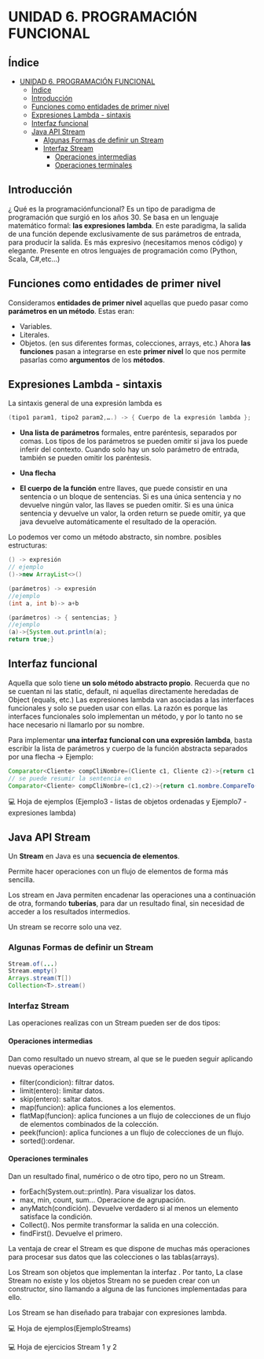# UNIDAD 6. PROGRAMACIÓN FUNCIONAL
## Índice
- [UNIDAD 6. PROGRAMACIÓN FUNCIONAL](#unidad-6-programación-funcional)
  - [Índice](#índice)
  - [Introducción](#introducción)
  - [Funciones como entidades de primer nivel](#funciones-como-entidades-de-primer-nivel)
  - [Expresiones Lambda - sintaxis](#expresiones-lambda---sintaxis)
  - [Interfaz funcional](#interfaz-funcional)
  - [Java API Stream](#java-api-stream)
    - [Algunas Formas de definir un Stream](#algunas-formas-de-definir-un-stream)
    - [Interfaz Stream](#interfaz-stream)
      - [Operaciones intermedias](#operaciones-intermedias)
      - [Operaciones terminales](#operaciones-terminales)

## Introducción
¿ Qué es la programaciónfuncional?
Es un tipo de paradigma de programación que surgió en los años 30.
Se basa en un lenguaje matemático formal: __las expresiones lambda__.
En este paradigma, la salida de una función depende exclusivamente de sus parámetros de entrada, para producir la salida.
Es más expresivo (necesitamos menos código) y elegante.
Presente en otros lenguajes de programación como (Python, Scala, C#,etc...)

## Funciones como entidades de primer nivel
Consideramos __entidades de primer nivel__ aquellas que puedo pasar como __parámetros en un método__. Estas eran:
* Variables.
* Literales.
* Objetos. (en sus diferentes formas, colecciones, arrays, etc.)
Ahora __las funciones__ pasan a integrarse en este __primer nivel__ lo que nos permite pasarlas como __argumentos__ de los __métodos__.

## Expresiones Lambda - sintaxis
La sintaxis general de una expresión lambda es
```java
(tipo1 param1, tipo2 param2,….) -> { Cuerpo de la expresión lambda };
```
* __Una lista de parámetros__ formales, entre paréntesis, separados por comas. Los tipos de los parámetros se pueden omitir si java los puede inferir del contexto. Cuando solo hay un solo parámetro de entrada, también se pueden omitir los paréntesis.
  
* __Una flecha__
  
* __El cuerpo de la función__ entre llaves, que puede consistir en una sentencia o un bloque de sentencias. Si es una única sentencia y no devuelve ningún valor, las llaves se pueden omitir. Si es una única sentencia y devuelve un valor, la orden return se puede omitir, ya que java devuelve automáticamente el resultado de la operación.

Lo podemos ver como un método abstracto, sin nombre.
posibles estructuras:
```java
() -> expresión   
// ejemplo
()->new ArrayList<>()

(parámetros) -> expresión
//ejemplo
(int a, int b)-> a+b

(parámetros) -> { sentencias; }
//ejemplo
(a)->{System.out.println(a);
return true;}
```
## Interfaz funcional
Aquella que solo tiene __un solo método abstracto propio__.
Recuerda que no se cuentan ni las static, default, ni aquellas directamente heredadas de Object (equals, etc.)
Las expresiones lambda van asociadas a las interfaces funcionales y solo se pueden usar con ellas. La razón es porque las interfaces funcionales solo implementan un método, y por lo tanto no se hace necesario ni llamarlo por su nombre.

Para implementar __una interfaz funcional con una expresión lambda__, basta escribir la lista de parámetros y cuerpo de la función abstracta separados por una flecha ->
Ejemplo:
```java
Comparator<Cliente> compCliNombre=(Cliente c1, Cliente c2)->{return c1.nombre.CompareTo(c2.nombre);};
// se puede resumir la sentencia en 
Comparator<Cliente> compCliNombre=(c1,c2)->{return c1.nombre.CompareTo(c2.nombre);};
```
:computer: Hoja de ejemplos (Ejemplo3 - listas de objetos ordenadas y Ejemplo7 -expresiones lambda)

<div class="page"/>

## Java API Stream
Un __Stream__ en Java es una __secuencia de elementos__.

Permite hacer operaciones con un flujo de elementos de forma más sencilla.

Los stream en Java permiten encadenar las operaciones una a continuación de otra, formando __tuberías__, para dar un resultado final, sin necesidad de acceder a los resultados intermedios.

Un stream se recorre solo una vez.

### Algunas Formas de definir un Stream
```java
Stream.of(...) 
Stream.empty()
Arrays.stream(T[])
Collection<T>.stream()
```
### Interfaz Stream
Las operaciones realizas con un Stream pueden ser de dos tipos:

#### Operaciones intermedias
Dan como resultado un nuevo stream, al que se le pueden seguir aplicando nuevas operaciones

* filter(condicion): filtrar datos.
* limit(entero): limitar datos.
* skip(entero): saltar datos.
* map(funcion): aplica funciones a los elementos.
* flatMap(funcion): aplica funciones a un flujo de colecciones de un flujo de elementos combinados de la colección.
* peek(funcion): aplica funciones a un flujo de colecciones de un flujo. 
* sorted():ordenar.
  
#### Operaciones terminales
Dan un resultado final, numérico o de otro tipo, pero no un Stream.

* forEach(System.out::println). Para visualizar los datos.
* max, min, count, sum... Operacione de agrupación.
* anyMatch(condición). Devuelve verdadero si al menos un elemento satisface la condición.
* Collect(). Nos permite transformar la salida en una colección.
* findFirst(). Devuelve el primero.

La ventaja de crear el Stream es que dispone de muchas más operaciones para procesar sus datos que las colecciones o las tablas(arrays).

Los Stream son objetos que implementan la interfaz . Por tanto, La clase Stream no existe y los objetos Stream no se pueden crear con un constructor, sino llamando a alguna de las funciones implementadas para ello.

Los Stream se han diseñado para trabajar con expresiones lambda.

:computer: Hoja de ejemplos(EjemploStreams)

:computer: Hoja de ejercicios Stream 1 y 2